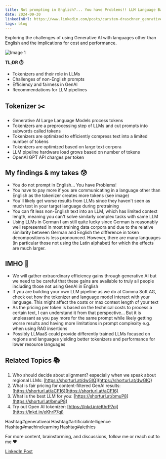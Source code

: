 ```yaml
---
title: Not prompting in English?... You have Problems!! LLM Language Barriers • Democratizing GenAI and fair pricing
date: 2024-09-30
linkedInUrl: https://www.linkedin.com/posts/carsten-draschner_genrativeai-artificialintelligence-machinelearning-activity-7165320754878730242-CICO?utm_source=share&utm_medium=member_desktop
tags: blog
---
```


Exploring the challenges of using Generative AI with languages other than English and the implications for cost and performance.

![Image 1](/img/blog_images/1708345591968-4.jpeg)

**TL;DR ⏱️**
- Tokenizers and their role in LLMs
- Challenges of non-English prompts
- Efficiency and fairness in GenAI
- Recommendations for LLM pipelines

<!-- excerpt -->

## Tokenizer ✂️

- Generative AI Large Language Models process tokens
- Tokenizers are a preprocessing step of LLMs and cut prompts into subwords called tokens
- Tokenizers are optimized to efficiently compress text into a limited number of tokens
- Tokenizers are optimized based on large text corpora
- LLM pipeline hardware load grows based on number of tokens
- OpenAI GPT API charges per token

## My findings & my takes 😰

- You do not prompt in English... You have Problems!
- You have to pay more if you are communicating in a language other than English as the tokenizer creates more tokens (see image)
- You'll likely get worse results from LLMs since they haven't seen as much text in your target language during pretraining
- You can fit less non-English text into an LLM, which has limited context length, meaning you can't solve similarly complex tasks with same LLM
- Using LLMs in German I am still quite lucky since German is reasonably well represented in most training data corpora and due to the relative similarity between German and English the difference in token decompositions is less pronounced. However, there are many languages (in particular those not using the Latin alphabet) for which the effects are much larger.

## IMHO 🤗

- We will gather extraordinary efficiency gains through generative AI but we need to be careful that these gains are available to truly all people including those not using GenAI in English
- If you are building your own LLM pipeline as we do at Comma Soft AG, check out how the tokenizer and language model interact with your language. This might affect the costs or max context length of your text
- As the pricing per token is based on the technical costs to process a certain text, I can understand it from that perspective… But it is unpleasant as you pay more for the same prompt while likely getting worse results and having more limitations in prompt complexity e.g. when using RAG insertions
- Possibly LLMaaS could provide differently trained LLMs focused on regions and languages yielding better tokenizers and performance for lower resource languages

## Related Topics 📚

1. Who should decide about alignment? especially when we speak about regional LLMs: [https://shorturl.at/dwGIQ](https://shorturl.at/dwGIQ)
2. What is fair pricing for content-filtered GenAI results: [https://shorturl.at/aCF16](https://shorturl.at/aCF16)
3. What is the best LLM for you: [https://shorturl.at/bmuP8](https://shorturl.at/bmuP8)
4. Try out Open AI tokenizer: [https://lnkd.in/eKhrP7qi](https://lnkd.in/eKhrP7qi)

Hashtag#generativeai Hashtag#artificialintelligence Hashtag#machinelearning Hashtag#aiethics

For more content, brainstorming, and discussions, follow me or reach out to me ❤️

[LinkedIn Post](https://www.linkedin.com/posts/carsten-draschner_genrativeai-artificialintelligence-machinelearning-activity-7165320754878730242-CICO?utm_source=share&utm_medium=member_desktop)
